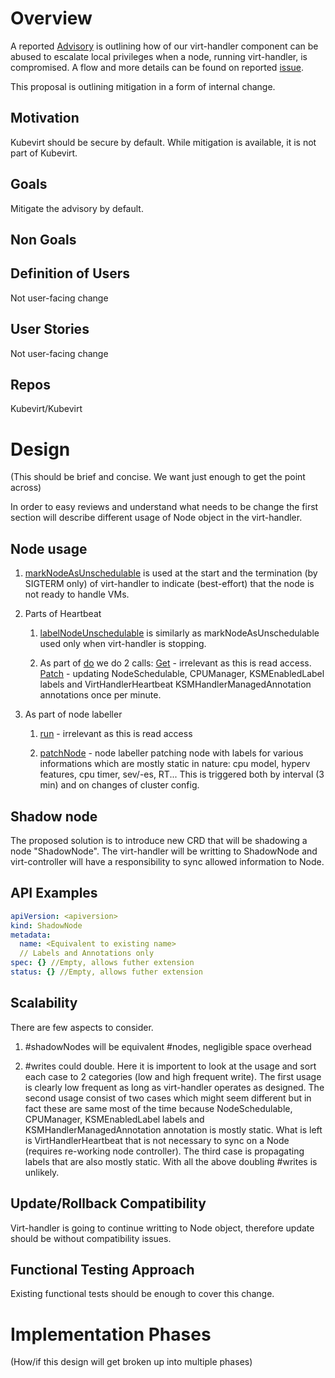 # Overview

A reported [Advisory](https://github.com/kubevirt/kubevirt/security/advisories/GHSA-cp96-jpmq-xrr2) is outlining how of our virt-handler component can be abused to escalate local privileges when a node, running virt-handler, is compromised. A flow and more details can be found on reported [issue](https://github.com/kubevirt/kubevirt/issues/9109).

This proposal is outlining mitigation in a form of internal change.

## Motivation

Kubevirt should be secure by default. While mitigation is available, it is not part of Kubevirt.

## Goals

Mitigate the advisory by default.

## Non Goals

## Definition of Users

Not user-facing change

## User Stories

Not user-facing change

## Repos

Kubevirt/Kubevirt

# Design
(This should be brief and concise. We want just enough to get the point across)

In order to easy reviews and understand what needs to be change the first section will describe different usage of Node object in the virt-handler.

## Node usage
1. [markNodeAsUnschedulable](https://github.com/kubevirt/kubevirt/blob/5b61a18f4c3b6c549d50fd201664c21720e3dbe2/cmd/virt-handler/virt-handler.go#L185) is used at the start and the termination (by SIGTERM only) of virt-handler to indicate (best-effort) that the node is not ready to handle VMs.

2. Parts of Heartbeat
    1. [labelNodeUnschedulable](https://github.com/kubevirt/kubevirt/blob/5b61a18f4c3b6c549d50fd201664c21720e3dbe2/pkg/virt-handler/heartbeat/heartbeat.go#L96) is similarly as markNodeAsUnschedulable used only when virt-handler is stopping.

    2. As part of [do](https://github.com/kubevirt/kubevirt/blob/5b61a18f4c3b6c549d50fd201664c21720e3dbe2/pkg/virt-handler/heartbeat/heartbeat.go#L119) we do 2 calls:
     [Get](https://github.com/kubevirt/kubevirt/blob/5b61a18f4c3b6c549d50fd201664c21720e3dbe2/pkg/virt-handler/heartbeat/heartbeat.go#L139) - irrelevant as this is read access.
    [Patch](https://github.com/kubevirt/kubevirt/blob/5b61a18f4c3b6c549d50fd201664c21720e3dbe2/pkg/virt-handler/heartbeat/heartbeat.go#L139) - updating NodeSchedulable, CPUManager, KSMEnabledLabel labels and VirtHandlerHeartbeat KSMHandlerManagedAnnotation annotations once per minute.

3. As part of node labeller
    1. [run](https://github.com/kubevirt/kubevirt/blob/5b61a18f4c3b6c549d50fd201664c21720e3dbe2/pkg/virt-handler/node-labeller/node_labeller.go#L195) - irrelevant as this is read access

    2. [patchNode](https://github.com/kubevirt/kubevirt/blob/5b61a18f4c3b6c549d50fd201664c21720e3dbe2/pkg/virt-handler/node-labeller/node_labeller.go#L254) - node labeller patching node with labels for various informations which are mostly static in nature:  cpu model, hyperv features, cpu timer, sev/-es, RT...
This is triggered both by interval (3 min) and on changes of cluster config. 

## Shadow node

The proposed solution is to introduce new CRD that will be shadowing a node "ShadowNode". The virt-handler will be writting to ShadowNode and virt-controller will have a responsibility to sync allowed information to Node.

## API Examples
```yaml
apiVersion: <apiversion>
kind: ShadowNode
metadata:
  name: <Equivalent to existing name>
  // Labels and Annotations only
spec: {} //Empty, allows futher extension
status: {} //Empty, allows futher extension
```

## Scalability

There are few aspects to consider. 

1.  #shadowNodes will be equivalent #nodes, negligible space overhead

2. #writes could double. Here it is importent to look at the usage and sort each case to 2 categories (low and high frequent write). The first usage is clearly low frequent as long as virt-handler operates as designed.
The second usage consist of two cases which might seem different but in fact these are same most of the time because NodeSchedulable, CPUManager, KSMEnabledLabel labels and KSMHandlerManagedAnnotation annotation is mostly static. What is left is VirtHandlerHeartbeat that is not necessary to sync on a Node (requires re-working node controller).
The third case is propagating labels that are also mostly static.
With all the above doubling #writes is unlikely. 


## Update/Rollback Compatibility

Virt-handler is going to continue writting to Node object, therefore update should be without compatibility issues.

## Functional Testing Approach

Existing functional tests should be enough to cover this change.

# Implementation Phases
(How/if this design will get broken up into multiple phases)
